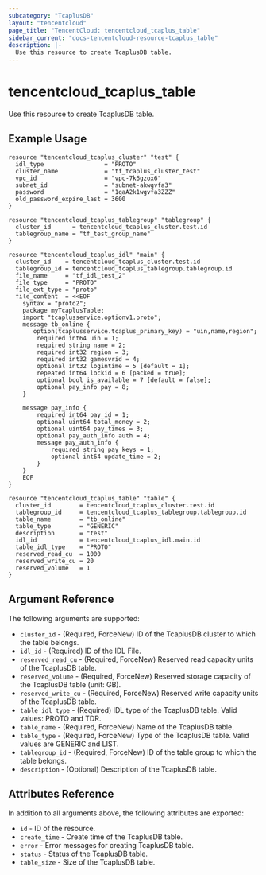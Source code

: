 ```yaml
---
subcategory: "TcaplusDB"
layout: "tencentcloud"
page_title: "TencentCloud: tencentcloud_tcaplus_table"
sidebar_current: "docs-tencentcloud-resource-tcaplus_table"
description: |-
  Use this resource to create TcaplusDB table.
---
```


# tencentcloud_tcaplus_table

Use this resource to create TcaplusDB table.

## Example Usage

```hcl
resource "tencentcloud_tcaplus_cluster" "test" {
  idl_type                 = "PROTO"
  cluster_name             = "tf_tcaplus_cluster_test"
  vpc_id                   = "vpc-7k6gzox6"
  subnet_id                = "subnet-akwgvfa3"
  password                 = "1qaA2k1wgvfa3ZZZ"
  old_password_expire_last = 3600
}

resource "tencentcloud_tcaplus_tablegroup" "tablegroup" {
  cluster_id      = tencentcloud_tcaplus_cluster.test.id
  tablegroup_name = "tf_test_group_name"
}

resource "tencentcloud_tcaplus_idl" "main" {
  cluster_id    = tencentcloud_tcaplus_cluster.test.id
  tablegroup_id = tencentcloud_tcaplus_tablegroup.tablegroup.id
  file_name     = "tf_idl_test_2"
  file_type     = "PROTO"
  file_ext_type = "proto"
  file_content  = <<EOF
    syntax = "proto2";
    package myTcaplusTable;
    import "tcaplusservice.optionv1.proto";
    message tb_online {
       option(tcaplusservice.tcaplus_primary_key) = "uin,name,region";
        required int64 uin = 1;
        required string name = 2;
        required int32 region = 3;
        required int32 gamesvrid = 4;
        optional int32 logintime = 5 [default = 1];
        repeated int64 lockid = 6 [packed = true];
        optional bool is_available = 7 [default = false];
        optional pay_info pay = 8;
    }

    message pay_info {
        required int64 pay_id = 1;
        optional uint64 total_money = 2;
        optional uint64 pay_times = 3;
        optional pay_auth_info auth = 4;
        message pay_auth_info {
            required string pay_keys = 1;
            optional int64 update_time = 2;
        }
    }
    EOF
}

resource "tencentcloud_tcaplus_table" "table" {
  cluster_id        = tencentcloud_tcaplus_cluster.test.id
  tablegroup_id     = tencentcloud_tcaplus_tablegroup.tablegroup.id
  table_name        = "tb_online"
  table_type        = "GENERIC"
  description       = "test"
  idl_id            = tencentcloud_tcaplus_idl.main.id
  table_idl_type    = "PROTO"
  reserved_read_cu  = 1000
  reserved_write_cu = 20
  reserved_volume   = 1
}
```

## Argument Reference

The following arguments are supported:

* `cluster_id` - (Required, ForceNew) ID of the TcaplusDB cluster to which the table belongs.
* `idl_id` - (Required) ID of the IDL File.
* `reserved_read_cu` - (Required, ForceNew) Reserved read capacity units of the TcaplusDB table.
* `reserved_volume` - (Required, ForceNew) Reserved storage capacity of the TcaplusDB table (unit: GB).
* `reserved_write_cu` - (Required, ForceNew) Reserved write capacity units of the TcaplusDB table.
* `table_idl_type` - (Required) IDL type of the TcaplusDB table. Valid values: PROTO and TDR.
* `table_name` - (Required, ForceNew) Name of the TcaplusDB table.
* `table_type` - (Required, ForceNew) Type of the TcaplusDB table. Valid values are GENERIC and LIST.
* `tablegroup_id` - (Required, ForceNew) ID of the table group to which the table belongs.
* `description` - (Optional) Description of the TcaplusDB table.

## Attributes Reference

In addition to all arguments above, the following attributes are exported:

* `id` - ID of the resource.
* `create_time` - Create time of the TcaplusDB table.
* `error` - Error messages for creating TcaplusDB table.
* `status` - Status of the TcaplusDB table.
* `table_size` - Size of the TcaplusDB table.


